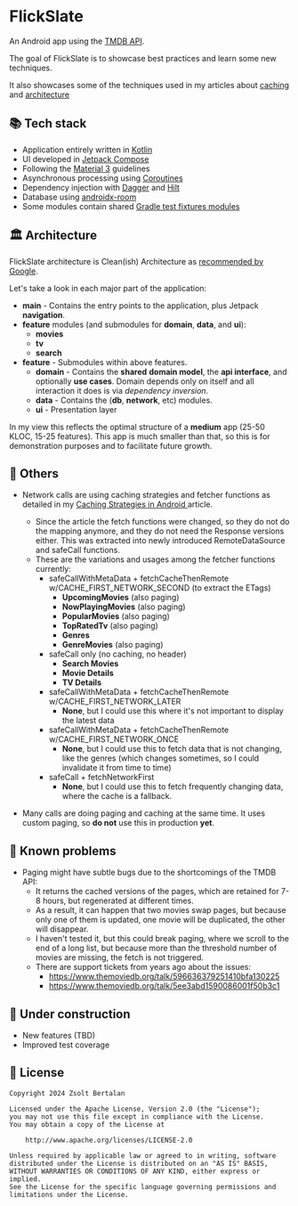 # FlickSlate

An Android app using the [TMDB API](https://developer.themoviedb.org/docs/getting-started).

The goal of FlickSlate is to showcase best practices and learn some new techniques.

It also showcases some of the techniques used in my articles about [caching](https://herrbert74.github.io/posts/caching-strategies-in-android/) and [architecture](https://herrbert74.github.io/posts/architecture-related-decisions-introduction/)

## 📚 Tech stack

- Application entirely written in [Kotlin](https://kotlinlang.org)
- UI developed in [Jetpack Compose](https://developer.android.com/jetpack/androidx/releases/compose)
- Following the [Material 3](https://m3.material.io/) guidelines
- Asynchronous processing using [Coroutines](https://kotlin.github.io/kotlinx.coroutines/)
- Dependency injection with [Dagger](https://github.com/google/dagger) and [Hilt](https://dagger.dev/hilt/)
- Database using [androidx-room](https://developer.android.com/training/data-storage/room/)
- Some modules contain shared [Gradle test fixtures modules](https://docs.gradle.org/current/userguide/java_testing.html#sec:java_test_fixtures)

## 🏛 Architecture

FlickSlate architecture is Clean(ish) Architecture as [recommended by Google](https://developer.android.com/topic/architecture).

Let's take a look in each major part of the application:

* **main** - Contains the entry points to the application, plus Jetpack **navigation**.
* **feature** modules (and submodules for **domain**, **data**, and **ui**):
  * **movies**
  * **tv**
  * **search**
* **feature** - Submodules within above features.
  * **domain** - Contains the **shared** **domain model**, the **api interface**, and optionally **use cases**. Domain depends only on itself and all interaction it does is via _dependency
    inversion_.
  * **data** - Contains the (**db**, **network**, etc) modules.
  * **ui** - Presentation layer

In my view this reflects the optimal structure of a **medium** app (25-50 KLOC, 15-25 features). This app is much smaller than that, so this is for demonstration purposes and to facilitate future growth.

## 👀 Others

* Network calls are using caching strategies and fetcher functions as detailed in my [Caching Strategies in Android ](https://herrbert74.github.io/posts/caching-strategies-in-android) article.
  * Since the article the fetch functions were changed, so they do not do the mapping anymore, and they do not need the Response versions either. This was extracted into newly introduced RemoteDataSource and safeCall functions.
  * These are the variations and usages among the fetcher functions currently:
    * safeCallWithMetaData + fetchCacheThenRemote w/CACHE_FIRST_NETWORK_SECOND (to extract the ETags)
      * **UpcomingMovies** (also paging)
      * **NowPlayingMovies** (also paging)
      * **PopularMovies** (also paging)
      * **TopRatedTv** (also paging)
      * **Genres**
      * **GenreMovies** (also paging)
    * safeCall only (no caching, no header)
      * **Search Movies**
      * **Movie Details**
      * **TV Details**
    * safeCallWithMetaData + fetchCacheThenRemote w/CACHE_FIRST_NETWORK_LATER
      * **None**, but I could use this where it's not important to display the latest data
    * safeCallWithMetaData + fetchCacheThenRemote w/CACHE_FIRST_NETWORK_ONCE
      * **None**, but I could use this to fetch data that is not changing, like the genres (which changes sometimes, so I could invalidate it from time to time)
    * safeCall + fetchNetworkFirst
      * **None**, but I could use this to fetch frequently changing data, where the cache is a fallback.
    
* Many calls are doing paging and caching at the same time. It uses custom paging, so **do not** use this in production **yet**.

## 💩 Known problems

* Paging might have subtle bugs due to the shortcomings of the TMDB API:
  * It returns the cached versions of the pages, which are retained for 7-8 hours, but regenerated at different times.
  * As a result, it can happen that two movies swap pages, but because only one of them is updated, one movie will be duplicated, the other will disappear.
  * I haven't tested it, but this could break paging, where we scroll to the end of a long list, but because more than the threshold number of movies are missing, the fetch is not triggered.
  * There are support tickets from years ago about the issues:
    * https://www.themoviedb.org/talk/596636379251410bfa130225
    * https://www.themoviedb.org/talk/5ee3abd1590086001f50b3c1

## 	🚧 Under construction

* New features (TBD)
* Improved test coverage

## 📃 License

```
Copyright 2024 Zsolt Bertalan

Licensed under the Apache License, Version 2.0 (the "License");
you may not use this file except in compliance with the License.
You may obtain a copy of the License at

    http://www.apache.org/licenses/LICENSE-2.0

Unless required by applicable law or agreed to in writing, software
distributed under the License is distributed on an "AS IS" BASIS,
WITHOUT WARRANTIES OR CONDITIONS OF ANY KIND, either express or implied.
See the License for the specific language governing permissions and
limitations under the License.
```